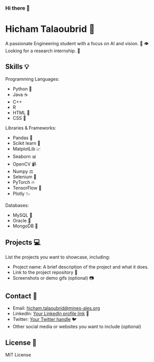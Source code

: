 ### Hi there 👋

# Hicham Talaoubrid :wave:

A passionate Engineering student with a focus on AI and vision. :robot: :eye:
Looking for a research internship. :briefcase:

## Skills :bulb:

Programming Languages:
- Python :snake:
- Java :coffee:
- C++
- R
- HTML :page_facing_up:
- CSS :page_with_curl:

Libraries & Frameworks:
- Pandas :panda_face:
- Scikit learn :book:
- MatplotLib :chart_with_upwards_trend:
- Seaborn :bar_chart:
- OpenCV :video_camera:
- Numpy :balance_scale:
- Selenium :traffic_light:
- PyTorch :fire:
- TensorFlow :dizzy:
- Plotly :chart_with_downwards_trend:

Databases:
- MySQL :floppy_disk:
- Oracle :symbols:
- MongoDB :floppy_disk:

## Projects :computer:

List the projects you want to showcase, including:

- Project name: A brief description of the project and what it does.
- Link to the project repository :link:
- Screenshots or demo gifs (optional) :camera:

## Contact :email:

- Email: hicham.talaoubrid@mines-ales.org
- LinkedIn: [Your LinkedIn profile link](https://www.linkedin.com/in/hicham-talaoubrid/) :necktie:
- Twitter: [Your Twitter handle](https://twitter.com/your-handle) :bird:
- Other social media or websites you want to include (optional)

## License :scroll:

MIT License

